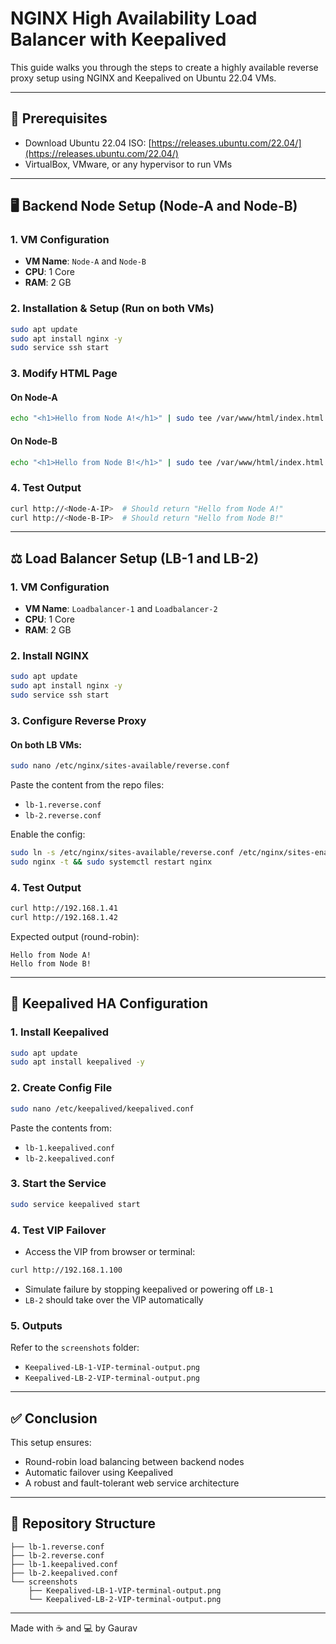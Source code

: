 # NGINX High Availability Load Balancer with Keepalived

This guide walks you through the steps to create a highly available reverse proxy setup using NGINX and Keepalived on Ubuntu 22.04 VMs.

---

## 🔗 Prerequisites

* Download Ubuntu 22.04 ISO: [https://releases.ubuntu.com/22.04/](https://releases.ubuntu.com/22.04/)
* VirtualBox, VMware, or any hypervisor to run VMs

---

## 🖥️ Backend Node Setup (Node-A and Node-B)

### 1. VM Configuration

* **VM Name**: `Node-A` and `Node-B`
* **CPU**: 1 Core
* **RAM**: 2 GB

### 2. Installation & Setup (Run on both VMs)

```bash
sudo apt update
sudo apt install nginx -y
sudo service ssh start
```

### 3. Modify HTML Page

#### On Node-A

```bash
echo "<h1>Hello from Node A!</h1>" | sudo tee /var/www/html/index.html
```

#### On Node-B

```bash
echo "<h1>Hello from Node B!</h1>" | sudo tee /var/www/html/index.html
```

### 4. Test Output

```bash
curl http://<Node-A-IP>  # Should return "Hello from Node A!"
curl http://<Node-B-IP>  # Should return "Hello from Node B!"
```

---

## ⚖️ Load Balancer Setup (LB-1 and LB-2)

### 1. VM Configuration

* **VM Name**: `Loadbalancer-1` and `Loadbalancer-2`
* **CPU**: 1 Core
* **RAM**: 2 GB

### 2. Install NGINX

```bash
sudo apt update
sudo apt install nginx -y
sudo service ssh start
```

### 3. Configure Reverse Proxy

#### On both LB VMs:

```bash
sudo nano /etc/nginx/sites-available/reverse.conf
```

Paste the content from the repo files:

* `lb-1.reverse.conf`
* `lb-2.reverse.conf`

Enable the config:

```bash
sudo ln -s /etc/nginx/sites-available/reverse.conf /etc/nginx/sites-enabled/
sudo nginx -t && sudo systemctl restart nginx
```

### 4. Test Output

```bash
curl http://192.168.1.41
curl http://192.168.1.42
```

Expected output (round-robin):

```
Hello from Node A!
Hello from Node B!
```

---

## 🔁 Keepalived HA Configuration

### 1. Install Keepalived

```bash
sudo apt update
sudo apt install keepalived -y
```

### 2. Create Config File

```bash
sudo nano /etc/keepalived/keepalived.conf
```

Paste the contents from:

* `lb-1.keepalived.conf`
* `lb-2.keepalived.conf`

### 3. Start the Service

```bash
sudo service keepalived start
```

### 4. Test VIP Failover

* Access the VIP from browser or terminal:

```bash
curl http://192.168.1.100
```

* Simulate failure by stopping keepalived or powering off `LB-1`
* `LB-2` should take over the VIP automatically

### 5. Outputs

Refer to the `screenshots` folder:

* `Keepalived-LB-1-VIP-terminal-output.png`
* `Keepalived-LB-2-VIP-terminal-output.png`

---

## ✅ Conclusion

This setup ensures:

* Round-robin load balancing between backend nodes
* Automatic failover using Keepalived
* A robust and fault-tolerant web service architecture

---

## 📂 Repository Structure

```
├── lb-1.reverse.conf
├── lb-2.reverse.conf
├── lb-1.keepalived.conf
├── lb-2.keepalived.conf
└── screenshots
    ├── Keepalived-LB-1-VIP-terminal-output.png
    └── Keepalived-LB-2-VIP-terminal-output.png
```

---

Made with ☕ and 💻 by Gaurav
